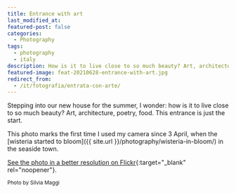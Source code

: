 ```yaml
---
title: Entrance with art
last_modified_at:
featured-post: false
categories:
  - Photography
tags:
  - photography
  - italy
description: How is it to live close to so much beauty? Art, architecture, poetry, food. This entrance is just the start.
featured-image: feat-20210628-entrance-with-art.jpg
redirect_from:
  - /it/fotografia/entrata-con-arte/
---
```

Stepping into our new house for the summer, I wonder: how is it to live close to so much beauty? Art, architecture, poetry, food. This entrance is just the start.

<!--more-->

This photo marks the first time I used my camera since 3 April, when the [wisteria started to bloom]({{ site.url }}/photography/wisteria-in-bloom/) in the seaside town.

[See the photo in a better resolution on Flickr](https://www.flickr.com/photos/silvia-m/51276475542/in/dateposted-public/){:target="_blank" rel="noopener"}.

<small>Photo by Silvia Maggi</small>